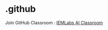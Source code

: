 # .github 
Join GitHub Classroom : [IEMLabs AI Classroom](https://classroom.github.com/classrooms/104290255-iemlabs-ai-classroom)
